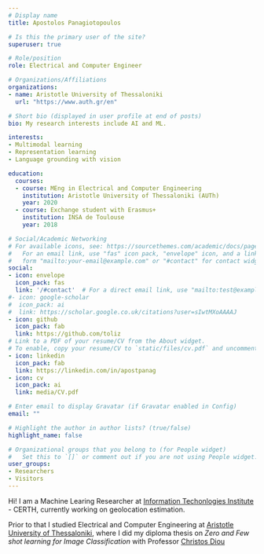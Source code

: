 ```yaml
---
# Display name
title: Apostolos Panagiotopoulos

# Is this the primary user of the site?
superuser: true

# Role/position
role: Electrical and Computer Engineer

# Organizations/Affiliations
organizations:
- name: Aristotle University of Thessaloniki
  url: "https://www.auth.gr/en"

# Short bio (displayed in user profile at end of posts)
bio: My research interests include AI and ML.

interests:
- Multimodal learning
- Representation learning
- Language grounding with vision

education:
  courses:
  - course: MEng in Electrical and Computer Engineering
    institution: Aristotle University of Thessaloniki (AUTh)
    year: 2020
  - course: Exchange student with Erasmus+
    institution: INSA de Toulouse
    year: 2018

# Social/Academic Networking
# For available icons, see: https://sourcethemes.com/academic/docs/page-builder/#icons
#   For an email link, use "fas" icon pack, "envelope" icon, and a link in the
#   form "mailto:your-email@example.com" or "#contact" for contact widget.
social:
- icon: envelope
  icon_pack: fas
  link: '/#contact'  # For a direct email link, use "mailto:test@example.org".
#- icon: google-scholar
#  icon_pack: ai
#  link: https://scholar.google.co.uk/citations?user=sIwtMXoAAAAJ
- icon: github
  icon_pack: fab
  link: https://github.com/toliz
# Link to a PDF of your resume/CV from the About widget.
# To enable, copy your resume/CV to `static/files/cv.pdf` and uncomment the lines below.
- icon: linkedin
  icon_pack: fab
  link: https://linkedin.com/in/apostpanag
- icon: cv
  icon_pack: ai
  link: media/CV.pdf

# Enter email to display Gravatar (if Gravatar enabled in Config)
email: ""

# Highlight the author in author lists? (true/false)
highlight_name: false

# Organizational groups that you belong to (for People widget)
#   Set this to `[]` or comment out if you are not using People widget.
user_groups:
- Researchers
- Visitors
---
```


Hi! I am a Machine Learing Researcher at [Information Techonlogies Institute](https://www.iti.gr/iti/index.html) - CERTH, currently working on geolocation estimation.

Prior to that I studied Electrical and Computer Engineering at [Aristotle University of Thessaloniki](https://www.iti.gr/iti/index.html), where I did my diploma thesis on *Zero and Few shot learning for Image Classification* with Professor [Christos Diou](https://mug.ee.auth.gr/people/christos-diou/)